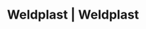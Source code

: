 ---
Link: "file:/Users/vinayakpatel/Downloads/www.weldplast.cz/sk/users_area/password"
product_name: "null"
product_id: "null"
title: "Weldplast | Weldplast"
product_desc: ""
product_specs: ""
product_downloads: ""
href: ""
accessories: ""
similar_products: ""
---